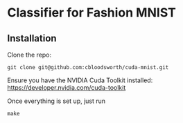 # Classifier for Fashion MNIST

## Installation

Clone the repo:
```
git clone git@github.com:cbloodsworth/cuda-mnist.git
```

Ensure you have the NVIDIA Cuda Toolkit installed:
https://developer.nvidia.com/cuda-toolkit

Once everything is set up, just run
```
make
```

